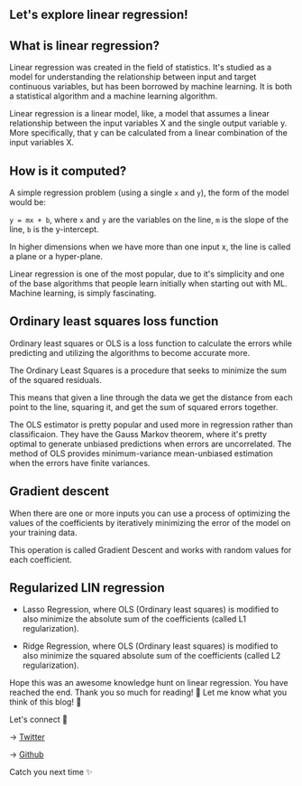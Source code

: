 ## Let's explore linear regression!

## What is linear regression?

Linear regression was created in the field of statistics. It's studied as a model for understanding the relationship between input and target continuous variables, but has been borrowed by machine learning. It is both a statistical algorithm and a machine learning algorithm.

Linear regression is a linear model, like, a model that assumes a linear relationship between the input variables X and the single output variable y. More specifically, that y can be calculated from a linear combination of the input variables X.

## How is it computed?

A simple regression problem (using a single `x` and `y`), the form of the model would be:

`y = mx + b`, where `x` and `y` are the variables on the line, `m` is the slope of the line, `b` is the y-intercept.

In higher dimensions when we have more than one input x, the line is called a plane or a hyper-plane.

Linear regression is one of the most popular, due to it's simplicity and one of the base algorithms that people learn initially when starting out with ML. Machine learning, is simply fascinating.

## Ordinary least squares loss function

Ordinary least squares or OLS is a loss function to calculate the errors while predicting and utilizing the algorithms to become accurate more.

The Ordinary Least Squares is a procedure that seeks to minimize the sum of the squared residuals.

This means that given a line through the data we get the distance from each point to the line, squaring it, and get the sum of squared errors together.

The OLS estimator is pretty popular and used more in regression rather than classificaion. They have the Gauss Markov theorem, where it's pretty optimal to generate unbiased predictions when errors are uncorrelated. The method of OLS provides minimum-variance mean-unbiased estimation when the errors have finite variances.

## Gradient descent

When there are one or more inputs you can use a process of optimizing the values of the coefficients by iteratively minimizing the error of the model on your training data.

This operation is called Gradient Descent and works with random values for each coefficient.

## Regularized LIN regression

- Lasso Regression, where OLS (Ordinary least squares) is modified to also minimize the absolute sum of the coefficients (called L1 regularization).

- Ridge Regression, where OLS (Ordinary least squares) is modified to also minimize the squared absolute sum of the coefficients (called L2 regularization).

Hope this was an awesome knowledge hunt on linear regression. You have reached the end. Thank you so much for reading! 👋 Let me know what you think of this blog! 👀

Let's connect 🌟

→ [Twitter](https://twitter.com/janaSunrise)

→ [Github](https://github.com/janaSunrise)

Catch you next time ✨